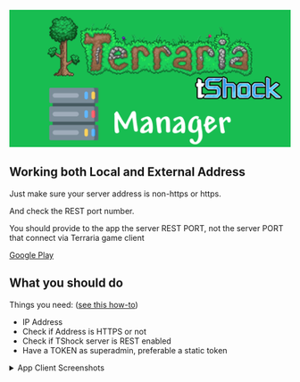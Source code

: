 ![](sss/tshock_server_header.png)

## Working both Local and External Address

Just make sure your server address is non-https or https.

And check the REST port number.

You should provide to the app the server REST PORT, not the server PORT that connect via Terraria game client

[Google Play](https://play.google.com/store/apps/details?id=br.com.adriankohls.tshock_server_rest_client)


## What you should do

Things you need: ([see this how-to](https://tshock.readme.io/reference#rest-api-endpoints))

* IP Address
* Check if Address is HTTPS or not
* Check if TShock server is REST enabled 
* Have a TOKEN as superadmin, preferable a static token

<details>
<summary>App Client Screenshots</summary>
    
   ![](sss/Simulator%20Screen%20Shot%20-%20iPhone%208%20Plus%20-%202021-02-17%20at%2014.41.09.png)
   ![](sss/Simulator%20Screen%20Shot%20-%20iPhone%208%20Plus%20-%202021-02-17%20at%2014.41.12.png)
   ![](sss/Simulator%20Screen%20Shot%20-%20iPhone%208%20Plus%20-%202021-02-17%20at%2014.41.16.png)
   ![](sss/Simulator%20Screen%20Shot%20-%20iPhone%208%20Plus%20-%202021-02-17%20at%2014.41.18.png)
   ![](sss/Simulator%20Screen%20Shot%20-%20iPhone%208%20Plus%20-%202021-02-17%20at%2014.41.23.png)
   ![](sss/Simulator%20Screen%20Shot%20-%20iPhone%208%20Plus%20-%202021-02-17%20at%2014.41.26.png)
   ![](sss/Simulator%20Screen%20Shot%20-%20iPhone%208%20Plus%20-%202021-02-17%20at%2014.41.28.png)
   ![](sss/Simulator%20Screen%20Shot%20-%20iPhone%208%20Plus%20-%202021-02-17%20at%2014.41.33.png)
   ![](sss/Simulator%20Screen%20Shot%20-%20iPhone%208%20Plus%20-%202021-02-17%20at%2014.41.36.png)
   ![](sss/Simulator%20Screen%20Shot%20-%20iPhone%208%20Plus%20-%202021-02-17%20at%2014.41.38.png)
   ![](sss/Simulator%20Screen%20Shot%20-%20iPhone%208%20Plus%20-%202021-02-17%20at%2014.41.43.png)
   ![](sss/Simulator%20Screen%20Shot%20-%20iPhone%208%20Plus%20-%202021-02-17%20at%2014.41.52.png)
   ![](sss/Simulator%20Screen%20Shot%20-%20iPhone%208%20Plus%20-%202021-02-17%20at%2014.41.58.png)
   ![](sss/Simulator%20Screen%20Shot%20-%20iPhone%208%20Plus%20-%202021-02-17%20at%2014.42.00.png)
    
</details>
